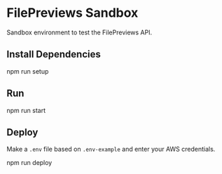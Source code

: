 # FilePreviews Sandbox
Sandbox environment to test the FilePreviews API.

## Install Dependencies
  npm run setup

## Run
  npm run start

## Deploy
Make a `.env` file based on `.env-example` and enter your AWS credentials.

  npm run deploy
